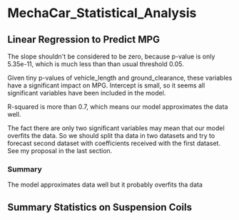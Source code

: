 # MechaCar_Statistical_Analysis

## Linear Regression to Predict MPG

The slope shouldn't be considered to be zero, because p-value is only 5.35e-11, which is much less than than usual threshold 0.05.

Given tiny p-values of vehicle_length and ground_clearance, these variables have a significant impact on MPG. Intercept is small, so it seems all significant variables have been included in the model.

R-squared is more than 0.7, which means our model approximates the data well.

The fact there are only two significant variables may mean that our model overfits the data. So we should split tha data in two datasets and try to forecast second dataset with coefficients received with the first dataset. See my proposal in the last section.

### Summary

The model approximates data well but it probably overfits tha data

## Summary Statistics on Suspension Coils

